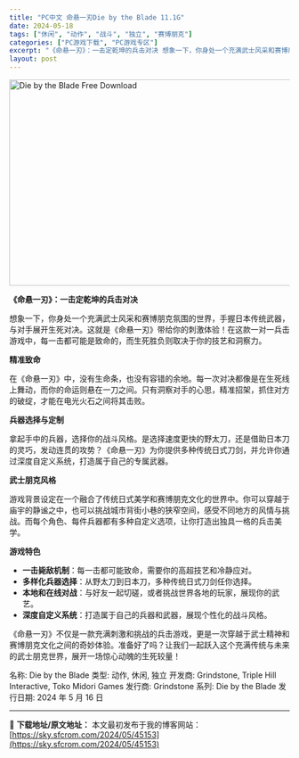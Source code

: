 ```yaml
---
title: "PC中文 命悬一刃Die by the Blade 11.1G"
date: 2024-05-18
tags: ["休闲", "动作", "战斗", "独立", "赛博朋克"]
categories: ["PC游戏下载", "PC游戏专区"]
excerpt: "《命悬一刃》：一击定乾坤的兵击对决 想象一下，你身处一个充满武士风采和赛博朋克氛围的世界，手握日本传统武器，与对手展开生死对决。这就是《命悬一刃》带给你的刺激体验！在这款一对一兵击游戏中，每一击都可能是致命的，而生死胜负则取决于你的技艺和洞察力。 精准致命 在《命悬一刃》中，没有生命条，也没有容错的&hellip;"
layout: post
---
```


<img class="igg-image-content aligncenter" title="Die by the Blade Free Download" src="https://sky.sfcrom.com/wp-content/uploads/2024/05/7dab4-Die-by-the-Blade-Free-Download.jpg" alt="Die by the Blade Free Download" width="660" height="370" />

<strong>《命悬一刃》：一击定乾坤的兵击对决</strong>

想象一下，你身处一个充满武士风采和赛博朋克氛围的世界，手握日本传统武器，与对手展开生死对决。这就是《命悬一刃》带给你的刺激体验！在这款一对一兵击游戏中，每一击都可能是致命的，而生死胜负则取决于你的技艺和洞察力。

<strong>精准致命</strong>

在《命悬一刃》中，没有生命条，也没有容错的余地。每一次对决都像是在生死线上舞动，而你的命运则悬在一刀之间。只有洞察对手的心思，精准招架，抓住对方的破绽，才能在电光火石之间将其击败。

<strong>兵器选择与定制</strong>

拿起手中的兵器，选择你的战斗风格。是选择速度更快的野太刀，还是借助日本刀的灵巧，发动连贯的攻势？《命悬一刃》为你提供多种传统日式刀剑，并允许你通过深度自定义系统，打造属于自己的专属武器。

<strong>武士朋克风格</strong>

游戏背景设定在一个融合了传统日式美学和赛博朋克文化的世界中。你可以穿越于庙宇的静谧之中，也可以挑战城市背街小巷的狭窄空间，感受不同地方的风情与挑战。而每个角色、每件兵器都有多种自定义选项，让你打造出独具一格的兵击美学。

<strong>游戏特色</strong>
<ul>
 	<li><strong>一击毙敌机制</strong>：每一击都可能致命，需要你的高超技艺和冷静应对。</li>
 	<li><strong>多样化兵器选择</strong>：从野太刀到日本刀，多种传统日式刀剑任你选择。</li>
 	<li><strong>本地和在线对战</strong>：与好友一起切磋，或者挑战世界各地的玩家，展现你的武艺。</li>
 	<li><strong>深度自定义系统</strong>：打造属于自己的兵器和武器，展现个性化的战斗风格。</li>
</ul>
《命悬一刃》不仅是一款充满刺激和挑战的兵击游戏，更是一次穿越于武士精神和赛博朋克文化之间的奇妙体验。准备好了吗？让我们一起跃入这个充满传统与未来的武士朋克世界，展开一场惊心动魄的生死较量！

名称: Die by the Blade
类型: 动作, 休闲, 独立
开发商: Grindstone, Triple Hill Interactive, Toko Midori Games
发行商: Grindstone
系列: Die by the Blade
发行日期: 2024 年 5 月 16 日

---
📖 **下载地址/原文地址：** 本文最初发布于我的博客网站：[https://sky.sfcrom.com/2024/05/45153](https://sky.sfcrom.com/2024/05/45153)
